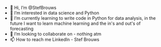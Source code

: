 - 👋 Hi, I’m @StefBrouws
- 👀 I’m interested in data science and Python
- 🌱 I’m currently learning to write code in Python for data analysis, in the future I want to learn machine learning and the in's and out's of forecasting
- 💞️ I’m looking to collaborate on - nothing atm
- 📫 How to reach me LinkedIn - Stef Brouws

<!---
StefBrouws/StefBrouws is a ✨ special ✨ repository because its `README.md` (this file) appears on your GitHub profile.
You can click the Preview link to take a look at your changes.
--->
